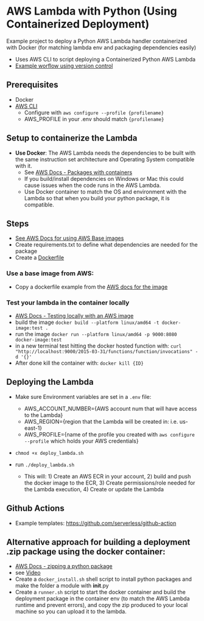 # AWS Lambda with Python (Using Containerized Deployment)

Example project to deploy a Python AWS Lambda handler containerized with Docker (for matching lambda env and packaging dependencies easily)

- Uses AWS CLI to script deploying a Containerized Python AWS Lambda
- [Example worflow using version control](https://stackoverflow.com/questions/78157777/how-to-package-and-deploy-aws-python-lambda-functions-automatically)

## Prerequisites

- Docker
- [AWS CLI](https://docs.aws.amazon.com/cli/latest/userguide/cli-chap-getting-started.html)
  - Configure with `aws configure --profile {profilename}`
  - AWS_PROFILE in your .env should match `{profilename}`

## Setup to containerize the Lambda

- **Use Docker**: The AWS Lambda needs the dependencies to be built with the same instruction set architecture and Operating System compatible with it.
  - See [AWS Docs - Packages with containers](https://docs.aws.amazon.com/lambda/latest/dg/python-image.html)
  - If you build/install dependencies on Windows or Mac this could cause issues when the code runs in the AWS Lambda.
  - Use Docker container to match the OS and environment with the Lambda so that when you build your python package, it is compatible.

## Steps

- [See AWS Docs for using AWS Base images](https://docs.aws.amazon.com/lambda/latest/dg/python-image.html)
- Create requirements.txt to define what dependencies are needed for the package
- Create a [Dockerfile](https://docs.aws.amazon.com/lambda/latest/dg/python-image.html)

### Use a base image from AWS:

- Copy a dockerfile example from the [AWS docs for the image](https://docs.aws.amazon.com/lambda/latest/dg/python-image.html)

### Test your lambda in the container locally

- [AWS Docs - Testing locally with an AWS image](https://gallery.ecr.aws/lambda/python)
- build the image `docker build --platform linux/amd64 -t docker-image:test .`
- run the image `docker run --platform linux/amd64 -p 9000:8080 docker-image:test`
- in a new terminal test hitting the docker hosted function with: `curl "http://localhost:9000/2015-03-31/functions/function/invocations" -d '{}'`
- After done kill the container with: `docker kill {ID}`

## Deploying the Lambda

- Make sure Environment variables are set in a `.env` file:

  - AWS_ACCOUNT_NUMBER={AWS account num that will have access to the Lambda}
  - AWS_REGION={region that the Lambda will be created in: i.e. us-east-1}
  - AWS_PROFILE={name of the profile you created with `aws configure --profile` which holds your AWS credentials}

- `chmod +x deploy_lambda.sh`
- run `./deploy_lambda.sh`
  - This will: 1) Create an AWS ECR in your account, 2) build and push the docker image to the ECR, 3) Create permissions/role needed for the Lambda execution, 4) Create or update the Lambda

## Github Actions

- Example templates: https://github.com/serverless/github-action

## Alternative approach for building a deployment .zip package using the docker container:

- [AWS Docs - zipping a python package](https://docs.aws.amazon.com/lambda/latest/dg/python-package.html)
- see [Video](https://www.youtube.com/watch?v=ojG-oGmsGZo)
- Create a `docker_install.sh` shell script to install python packages and make the folder a module with **init**.py
- Create a `runner.sh` script to start the docker container and build the deployment package in the container env (to match the AWS Lambda runtime and prevent errors), and copy the zip produced to your local machine so you can upload it to the lambda.

